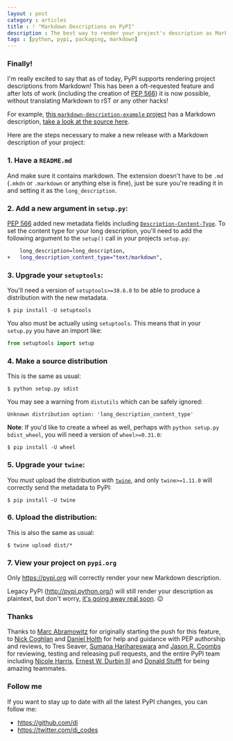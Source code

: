 ```yaml
---
layout : post
category : articles
title : ! "Markdown Descriptions on PyPI"
description : The best way to render your project's description as Markdown on PyPI
tags : [python, pypi, packaging, markdown]
---
```


### Finally!

I'm really excited to say that as of today, PyPI supports rendering project
descriptions from Markdown! This has been a oft-requested feature and after
lots of work (including the creation of [PEP
566](https://www.python.org/dev/peps/pep-0566/)) it is now possible, without
translating Markdown to rST or any other hacks!

For example, [this `markdown-description-example`
project](https://pypi.org/project/markdown-description-example/) has a Markdown
description, [take a look at the source
here](https://github.com/di/markdown-description-example).

Here are the steps necessary to make a new release with a Markdown description
of your project:

### 1. Have a `README.md`

And make sure it contains markdown. The extension doesn't have to be `.md`
(`.mkdn` or `.markdown` or anything else is fine), just be sure you're reading
it in and setting it as the `long_description`.

### 2. Add a new argument in `setup.py`:

[PEP 566](https://www.python.org/dev/peps/pep-0566/) added new metadata fields
including
[`Description-Content-Type`](https://packaging.python.org/specifications/core-metadata/#description-content-type-optional).
To set the content type for your long description, you'll need to add the
following argument to the `setup()` call in your projects `setup.py`:

```diff
    long_description=long_description,
+   long_description_content_type="text/markdown",
```

### 3. Upgrade your `setuptools`:

You'll need a version of `setuptools>=38.6.0` to be able to produce a
distribution with the new metadata.

```
$ pip install -U setuptools
```

You also must be actually using `setuptools`. This means that in your
`setup.py` you have an import like:

```python
from setuptools import setup
```

### 4. Make a source distribution

This is the same as usual:

```
$ python setup.py sdist
```

You may see a warning from `distutils` which can be safely ignored:

```
Unknown distribution option: 'long_description_content_type'
```

**Note**: If you'd like to create a wheel as well, perhaps with `python setup.py
bdist_wheel`, you will need a version of `wheel>=0.31.0`:

```
$ pip install -U wheel
```

### 5. Upgrade your `twine`:

You _must_ upload the distribution with
[`twine`](https://github.com/pypa/twine), and only `twine>=1.11.0` will
correctly send the metadata to PyPI:

```
$ pip install -U twine
```

### 6. Upload the distribution:

This is also the same as usual:

```
$ twine upload dist/*
```

### 7. View your project on `pypi.org`

Only <https://pypi.org> will correctly render your new Markdown description.

Legacy PyPI (<http://pypi.python.org/>) will still render your description as
plaintext, but don't worry, [it's going away
real soon](https://wiki.python.org/psf/WarehouseRoadmap). 😉

### Thanks

Thanks to [Marc Abramowitz](https://twitter.com/MSAbramo) for originally
starting the push for this feature, to [Nick
Coghlan](https://twitter.com/ncoghlan_dev) and [Daniel
Holth](https://twitter.com/dholth) for help and guidance with PEP authorship
and reviews, to Tres Seaver, [Sumana
Harihareswara](https://twitter.com/brainwane) and [Jason R.
Coombs](https://twitter.com/jaraco) for reviewing, testing and releasing pull
requests, and the entire PyPI team including [Nicole
Harris](https://twitter.com/nlhkabu), [Ernest W. Durbin
III](https://twitter.com/ewdurbin) and [Donald
Stufft](https://twitter.com/dstufft) for being amazing teammates.

### Follow me
If you want to stay up to date with all the latest PyPI changes, you can follow
me:

* <https://github.com/di>
* <https://twitter.com/di_codes>
